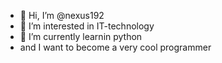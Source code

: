 - 👋 Hi, I’m @nexus192
- 👀 I’m interested in IT-technology
- 🌱 I’m currently learnin python
- and I want to become a very cool programmer
